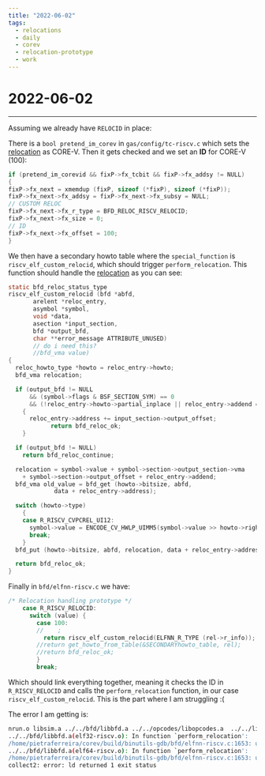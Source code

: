 ```yaml
---
title: "2022-06-02"
tags:
  - relocations
  - daily
  - corev
  - relocation-prototype
  - work
---
```

# 2022-06-02
---
Assuming we already have `RELOCID` in place:

There is a `bool pretend_im_corev` in `gas/config/tc-riscv.c` which sets the [relocation](notes/relocations.md) as CORE-V. Then it gets checked and we set an **ID** for CORE-V (100):

```c
if (pretend_im_corevid && fixP->fx_tcbit && fixP->fx_addsy != NULL)
{
fixP->fx_next = xmemdup (fixP, sizeof (*fixP), sizeof (*fixP));
fixP->fx_next->fx_addsy = fixP->fx_next->fx_subsy = NULL;
// CUSTOM RELOC
fixP->fx_next->fx_r_type = BFD_RELOC_RISCV_RELOCID;
fixP->fx_next->fx_size = 0;
// ID
fixP->fx_next->fx_offset = 100;
}
```

We then have a secondary howto table where the `special_function` is `riscv_elf_custom_relocid`, which should trigger `perform_relocation`. This function should handle the [relocation](notes/relocations.md) as you can see:

```c
static bfd_reloc_status_type
riscv_elf_custom_relocid (bfd *abfd,
       arelent *reloc_entry,
       asymbol *symbol,
       void *data,
       asection *input_section,
       bfd *output_bfd,
       char **error_message ATTRIBUTE_UNUSED)
       // do i need this?
       //bfd_vma value)
{
  reloc_howto_type *howto = reloc_entry->howto;
  bfd_vma relocation;

  if (output_bfd != NULL
      && (symbol->flags & BSF_SECTION_SYM) == 0
      && (!reloc_entry->howto->partial_inplace || reloc_entry->addend == 0))
    {
      reloc_entry->address += input_section->output_offset;
            return bfd_reloc_ok;
    }

  if (output_bfd != NULL)
    return bfd_reloc_continue;

  relocation = symbol->value + symbol->section->output_section->vma
    + symbol->section->output_offset + reloc_entry->addend;
  bfd_vma old_value = bfd_get (howto->bitsize, abfd,
             data + reloc_entry->address);

  switch (howto->type)
    {
    case R_RISCV_CVPCREL_UI12:
      symbol->value = ENCODE_CV_HWLP_UIMM5(symbol->value >> howto->rightshift);
      break;
    }
  bfd_put (howto->bitsize, abfd, relocation, data + reloc_entry->address);

  return bfd_reloc_ok;
}
```

Finally in `bfd/elfnn-riscv.c` we have:

```c
/* Relocation handling prototype */
    case R_RISCV_RELOCID:
      switch (value) {
        case 100:
        //    ;
          return riscv_elf_custom_relocid(ELFNN_R_TYPE (rel->r_info));
        //return get_howto_from_table(&SECONDARYhowto_table, rel);
        //return bfd_reloc_ok;
        }
        break;
```

Which should link everything together, meaning it checks the ID in `R_RISCV_RELOCID` and calls the `perform_relocation` function, in our case `riscv_elf_custom_relocid`. This is the part where I am struggling :(

The error I am getting is:

```bash
nrun.o libsim.a ../../bfd/libbfd.a ../../opcodes/libopcodes.a  ../../libiberty/libiberty.a -lm -ldl -lnsl  -L../../zlib -lz   ../../gnulib/import/libgnu.a
../../bfd/libbfd.a(elf32-riscv.o): In function `perform_relocation':
/home/pietraferreira/corev/build/binutils-gdb/bfd/elfnn-riscv.c:1653: undefined reference to `riscv_elf_custom_relocid'
../../bfd/libbfd.a(elf64-riscv.o): In function `perform_relocation':
/home/pietraferreira/corev/build/binutils-gdb/bfd/elfnn-riscv.c:1653: undefined reference to `riscv_elf_custom_relocid'
collect2: error: ld returned 1 exit status
```